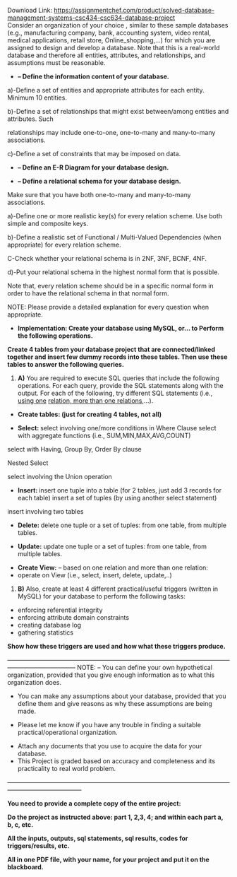 Download Link: https://assignmentchef.com/product/solved-database-management-systems-csc434-csc634-database-project
<br>
Consider an organization of your choice , similar to these sample databases (e.g., manufacturing company, bank, accounting system, video rental, medical applications, retail store, Online_shopping,…) for which you are assigned to design and develop a database. Note that this is a real-world database and therefore all entities, attributes, and relationships, and assumptions must be reasonable.







<ul>

 <li><strong>– Define the information content of your database. </strong></li>

</ul>

<strong> </strong>

a)-Define a set of entities and appropriate attributes for each entity.      Minimum 10 entities.




b)-Define a set of relationships that might exist between/among entities and attributes. Such

relationships may include one-to-one, one-to-many and many-to-many associations.




c)-Define a set of constraints that may be imposed on data.




<ul>

 <li><strong>– Define an E-R Diagram for your database design. </strong></li>

</ul>




<ul>

 <li><strong>– Define a relational schema for your database design. </strong></li>

</ul>




Make sure that you have both one-to-many and many-to-many associations.




a)-Define one or more realistic key(s) for every relation scheme. Use both simple and composite keys.




b)-Define a realistic set of Functional / Multi-Valued Dependencies (when appropriate) for every                         relation scheme.




C-Check whether your relational schema is in 2NF, 3NF, BCNF, 4NF.




d)-Put your relational schema in the highest normal form that is possible.

Note that, every relation scheme should be in a specific normal form in order to have the relational       schema in that normal form.




NOTE: Please provide a detailed explanation for every question when appropriate.







<ul>

 <li><strong>Implementation: Create your database using MySQL, or… to Perform the following operations. </strong></li>

</ul>

<strong> </strong>

<strong>Create 4 tables from your database project that are connected/linked together and insert few dummy records into these tables. Then use these tables to answer the following queries. </strong>




<ol>

 <li><strong>A)</strong> You are required to execute SQL queries that include the following operations. For each query, provide the SQL statements along with the output. For each of the following, try different SQL statements (i.e., <u>using one</u> <u>relation, more than one relations</u>,…).</li>

</ol>




<ul>

 <li><strong>Create tables: (just for creating 4 tables, not all) </strong></li>

</ul>




<ul>

 <li><strong>Select: </strong>select involving one/more conditions in Where Clause select with aggregate functions (i.e., SUM,MIN,MAX,AVG,COUNT)</li>

</ul>

select with Having, Group By, Order By clause

Nested Select

select involving the Union operation




<ul>

 <li><strong>Insert: </strong>insert one tuple into a table (for 2 tables, just add 3 records for each table) insert a set of tuples (by using another select statement)</li>

</ul>

insert involving two tables




<ul>

 <li><strong>Delete: </strong>delete one tuple or a set of tuples: from one table, from multiple tables.</li>

</ul>




<ul>

 <li><strong>Update:</strong> update one tuple or a set of tuples: from one table, from multiple tables.</li>

</ul>




<ul>

 <li><strong>Create View:</strong> – based on one relation and more than one relation:</li>

 <li>operate on View (i.e., select, insert, delete, update,..)</li>

</ul>




<ol>

 <li><strong>B)</strong> Also, create at least 4 different practical/useful triggers (written in MySQL) for your database to perform the following tasks:</li>

</ol>




<ul>

 <li>enforcing referential integrity</li>

 <li>enforcing attribute domain constraints</li>

 <li>creating database log</li>

 <li>gathering statistics</li>

</ul>




<strong>Show how these triggers are used and how what these triggers produce. </strong>

——————————————————————————————————————————————— NOTE: – You can define your own hypothetical organization, provided that you give enough information as to what this organization does.




<ul>

 <li>You can make any assumptions about your database, provided that you define them and give reasons as why these assumptions are being made.</li>

</ul>




<ul>

 <li>Please let me know if you have any trouble in finding a suitable practical/operational organization.</li>

</ul>




<ul>

 <li>Attach any documents that you use to acquire the data for your database.</li>

 <li>This Project is graded based on accuracy and completeness and its practicality to real world problem.</li>

</ul>

————————————————————————————————————————————————

<strong> </strong>

<strong>You need to provide a complete copy of the entire project: </strong>

<strong> </strong>

<strong>Do the project as instructed above: part 1, 2,3, 4; and within each part a, b, c, etc. </strong>

<strong> </strong>

<strong>All the inputs, outputs, sql statements, sql results, codes for triggers/results, etc. </strong>

<strong> </strong>

<strong>All in one PDF file, with your name, for your project and put it on the blackboard. </strong>